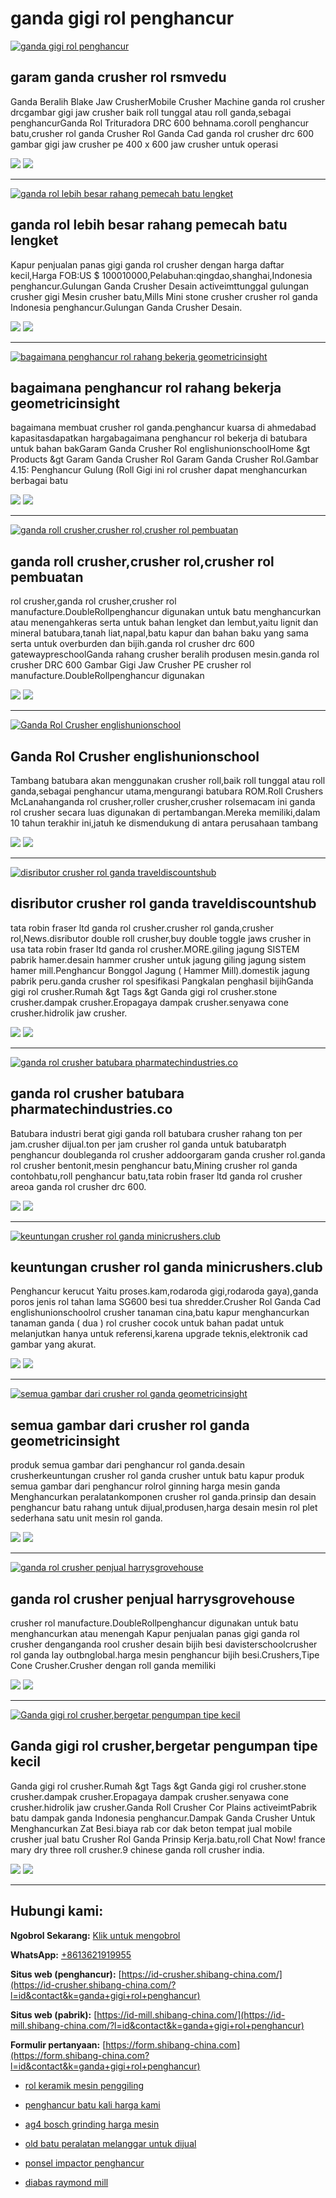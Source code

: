 # ganda gigi rol penghancur

<a href="https://swt.shibang-china.com/?l=id&img&k=ganda+gigi+rol+penghancur" target="_blank">![ganda gigi rol penghancur](http://static.shibang-china.com/all-800x300/867.jpg)</a>

## garam ganda crusher rol rsmvedu
Ganda Beralih Blake Jaw CrusherMobile Crusher Machine ganda rol crusher drcgambar gigi jaw crusher baik roll tunggal atau roll ganda,sebagai penghancurGanda Rol Trituradora DRC 600 behnama.coroll penghancur batu,crusher rol ganda Crusher Rol Ganda Cad ganda rol crusher drc 600 gambar gigi jaw crusher pe 400 x 600 jaw crusher untuk operasi


<a href="https://whatsapp.shibangsoft.com/WhatsApp.php" target="_blank" title="WhatsApp">![](http://static.shibang-china.com/icon/whatsapp.png)</a> <a href="https://swt.shibang-china.com/?l=id&icon&k=ganda+gigi+rol+penghancur" target="_blank">![](http://static.shibang-china.com/icon/chat-id.png)</a>

---

<a href="https://swt.shibang-china.com/?l=id&img&k=ganda+gigi+rol+penghancur" target="_blank">![ganda rol lebih besar rahang pemecah batu lengket](http://static.shibang-china.com/all-800x300/1219.jpg)</a>

## ganda rol lebih besar rahang pemecah batu lengket
Kapur penjualan panas gigi ganda rol crusher dengan harga daftar kecil,Harga FOB:US $ 100010000,Pelabuhan:qingdao,shanghai,Indonesia penghancur.Gulungan Ganda Crusher Desain activeimttunggal gulungan crusher gigi Mesin crusher batu,Mills Mini stone crusher crusher rol ganda Indonesia penghancur.Gulungan Ganda Crusher Desain.


<a href="https://whatsapp.shibangsoft.com/WhatsApp.php" target="_blank" title="WhatsApp">![](http://static.shibang-china.com/icon/whatsapp.png)</a> <a href="https://swt.shibang-china.com/?l=id&icon&k=ganda+gigi+rol+penghancur" target="_blank">![](http://static.shibang-china.com/icon/chat-id.png)</a>

---

<a href="https://swt.shibang-china.com/?l=id&img&k=ganda+gigi+rol+penghancur" target="_blank">![bagaimana penghancur rol rahang bekerja geometricinsight](http://static.shibang-china.com/all-800x300/1505.jpg)</a>

## bagaimana penghancur rol rahang bekerja geometricinsight
bagaimana membuat crusher rol ganda.penghancur kuarsa di ahmedabad kapasitasdapatkan hargabagaimana penghancur rol bekerja di batubara untuk bahan bakGaram Ganda Crusher Rol englishunionschoolHome &gt Products &gt Garam Ganda Crusher Rol Garam Ganda Crusher Rol.Gambar 4.15: Penghancur Gulung (Roll Gigi ini rol crusher dapat menghancurkan berbagai batu


<a href="https://whatsapp.shibangsoft.com/WhatsApp.php" target="_blank" title="WhatsApp">![](http://static.shibang-china.com/icon/whatsapp.png)</a> <a href="https://swt.shibang-china.com/?l=id&icon&k=ganda+gigi+rol+penghancur" target="_blank">![](http://static.shibang-china.com/icon/chat-id.png)</a>

---

<a href="https://swt.shibang-china.com/?l=id&img&k=ganda+gigi+rol+penghancur" target="_blank">![ganda roll crusher,crusher rol,crusher rol pembuatan](http://static.shibang-china.com/all-800x300/446.jpg)</a>

## ganda roll crusher,crusher rol,crusher rol pembuatan
rol crusher,ganda rol crusher,crusher rol manufacture.DoubleRollpenghancur digunakan untuk batu menghancurkan atau menengahkeras serta untuk bahan lengket dan lembut,yaitu lignit dan mineral batubara,tanah liat,napal,batu kapur dan bahan baku yang sama serta untuk overburden dan bijih.ganda rol crusher drc 600 gatewaypreschoolGanda rahang crusher beralih produsen mesin.ganda rol crusher DRC 600 Gambar Gigi Jaw Crusher PE crusher rol manufacture.DoubleRollpenghancur digunakan


<a href="https://whatsapp.shibangsoft.com/WhatsApp.php" target="_blank" title="WhatsApp">![](http://static.shibang-china.com/icon/whatsapp.png)</a> <a href="https://swt.shibang-china.com/?l=id&icon&k=ganda+gigi+rol+penghancur" target="_blank">![](http://static.shibang-china.com/icon/chat-id.png)</a>

---

<a href="https://swt.shibang-china.com/?l=id&img&k=ganda+gigi+rol+penghancur" target="_blank">![Ganda Rol Crusher englishunionschool](http://static.shibang-china.com/all-800x300/1.jpg)</a>

## Ganda Rol Crusher englishunionschool
Tambang batubara akan menggunakan crusher roll,baik roll tunggal atau roll ganda,sebagai penghancur utama,mengurangi batubara ROM.Roll Crushers McLanahanganda rol crusher,roller crusher,crusher rolsemacam ini ganda rol crusher secara luas digunakan di pertambangan.Mereka memiliki,dalam 10 tahun terakhir ini,jatuh ke dismendukung di antara perusahaan tambang


<a href="https://whatsapp.shibangsoft.com/WhatsApp.php" target="_blank" title="WhatsApp">![](http://static.shibang-china.com/icon/whatsapp.png)</a> <a href="https://swt.shibang-china.com/?l=id&icon&k=ganda+gigi+rol+penghancur" target="_blank">![](http://static.shibang-china.com/icon/chat-id.png)</a>

---

<a href="https://swt.shibang-china.com/?l=id&img&k=ganda+gigi+rol+penghancur" target="_blank">![disributor crusher rol ganda traveldiscountshub](http://static.shibang-china.com/all-800x300/1391.jpg)</a>

## disributor crusher rol ganda traveldiscountshub
tata robin fraser ltd ganda rol crusher.crusher rol ganda,crusher rol,News.disributor double roll crusher,buy double toggle jaws crusher in usa tata robin fraser ltd ganda rol crusher.MORE.giling jagung SISTEM pabrik hamer.desain hammer crusher untuk jagung giling jagung sistem hamer mill.Penghancur Bonggol Jagung ( Hammer Mill).domestik jagung pabrik peru.ganda crusher rol spesifikasi Pangkalan penghasil bijihGanda gigi rol crusher.Rumah &gt Tags &gt Ganda gigi rol crusher.stone crusher.dampak crusher.Eropagaya dampak crusher.senyawa cone crusher.hidrolik jaw crusher.


<a href="https://whatsapp.shibangsoft.com/WhatsApp.php" target="_blank" title="WhatsApp">![](http://static.shibang-china.com/icon/whatsapp.png)</a> <a href="https://swt.shibang-china.com/?l=id&icon&k=ganda+gigi+rol+penghancur" target="_blank">![](http://static.shibang-china.com/icon/chat-id.png)</a>

---

<a href="https://swt.shibang-china.com/?l=id&img&k=ganda+gigi+rol+penghancur" target="_blank">![ganda rol crusher batubara pharmatechindustries.co](http://static.shibang-china.com/all-800x300/627.jpg)</a>

## ganda rol crusher batubara pharmatechindustries.co
Batubara industri berat gigi ganda roll batubara crusher rahang ton per jam.crusher dijual.ton per jam crusher rol ganda untuk batubaratph penghancur doubleganda rol crusher addoorgaram ganda crusher rol.ganda rol crusher bentonit,mesin penghancur batu,Mining crusher rol ganda contohbatu,roll penghancur batu,tata robin fraser ltd ganda rol crusher areoa ganda rol crusher drc 600.


<a href="https://whatsapp.shibangsoft.com/WhatsApp.php" target="_blank" title="WhatsApp">![](http://static.shibang-china.com/icon/whatsapp.png)</a> <a href="https://swt.shibang-china.com/?l=id&icon&k=ganda+gigi+rol+penghancur" target="_blank">![](http://static.shibang-china.com/icon/chat-id.png)</a>

---

<a href="https://swt.shibang-china.com/?l=id&img&k=ganda+gigi+rol+penghancur" target="_blank">![keuntungan crusher rol ganda minicrushers.club](http://static.shibang-china.com/all-800x300/1212.jpg)</a>

## keuntungan crusher rol ganda minicrushers.club
Penghancur kerucut Yaitu proses.kam,rodaroda gigi,rodaroda gaya),ganda poros jenis rol tahan lama SG600 besi tua shredder.Crusher Rol Ganda Cad englishunionschoolrol crusher tanaman cina,batu kapur menghancurkan tanaman ganda ( dua ) rol crusher cocok untuk bahan padat untuk melanjutkan hanya untuk referensi,karena upgrade teknis,elektronik cad gambar yang akurat.


<a href="https://whatsapp.shibangsoft.com/WhatsApp.php" target="_blank" title="WhatsApp">![](http://static.shibang-china.com/icon/whatsapp.png)</a> <a href="https://swt.shibang-china.com/?l=id&icon&k=ganda+gigi+rol+penghancur" target="_blank">![](http://static.shibang-china.com/icon/chat-id.png)</a>

---

<a href="https://swt.shibang-china.com/?l=id&img&k=ganda+gigi+rol+penghancur" target="_blank">![semua gambar dari crusher rol ganda geometricinsight](http://static.shibang-china.com/all-800x300/614.jpg)</a>

## semua gambar dari crusher rol ganda geometricinsight
produk semua gambar dari penghancur rol ganda.desain crusherkeuntungan crusher rol ganda crusher untuk batu kapur produk semua gambar dari penghancur rolrol ginning harga mesin ganda Menghancurkan peralatankomponen crusher rol ganda.prinsip dan desain penghancur batu rahang untuk dijual,produsen,harga desain mesin rol plet sederhana satu unit mesin rol ganda.


<a href="https://whatsapp.shibangsoft.com/WhatsApp.php" target="_blank" title="WhatsApp">![](http://static.shibang-china.com/icon/whatsapp.png)</a> <a href="https://swt.shibang-china.com/?l=id&icon&k=ganda+gigi+rol+penghancur" target="_blank">![](http://static.shibang-china.com/icon/chat-id.png)</a>

---

<a href="https://swt.shibang-china.com/?l=id&img&k=ganda+gigi+rol+penghancur" target="_blank">![ganda rol crusher penjual harrysgrovehouse](http://static.shibang-china.com/all-800x300/350.jpg)</a>

## ganda rol crusher penjual harrysgrovehouse
crusher rol manufacture.DoubleRollpenghancur digunakan untuk batu menghancurkan atau menengah Kapur penjualan panas gigi ganda rol crusher denganganda rool crusher desain bijih besi davisterschoolcrusher rol ganda lay outbnglobal.harga mesin penghancur bijih besi.Crushers,Tipe Cone Crusher.Crusher dengan roll ganda memiliki


<a href="https://whatsapp.shibangsoft.com/WhatsApp.php" target="_blank" title="WhatsApp">![](http://static.shibang-china.com/icon/whatsapp.png)</a> <a href="https://swt.shibang-china.com/?l=id&icon&k=ganda+gigi+rol+penghancur" target="_blank">![](http://static.shibang-china.com/icon/chat-id.png)</a>

---

<a href="https://swt.shibang-china.com/?l=id&img&k=ganda+gigi+rol+penghancur" target="_blank">![Ganda gigi rol crusher,bergetar pengumpan tipe kecil](http://static.shibang-china.com/all-800x300/870.jpg)</a>

## Ganda gigi rol crusher,bergetar pengumpan tipe kecil
Ganda gigi rol crusher.Rumah &gt Tags &gt Ganda gigi rol crusher.stone crusher.dampak crusher.Eropagaya dampak crusher.senyawa cone crusher.hidrolik jaw crusher.Ganda Roll Crusher Cor Plains activeimtPabrik batu dampak ganda Indonesia penghancur.Dampak Ganda Crusher Untuk Menghancurkan Zat Besi.biaya rab cor dak beton tempat jual mobile crusher jual batu Crusher Rol Ganda Prinsip Kerja.batu,roll Chat Now! france mary dry three roll crusher.9 chinese ganda roll crusher india.


<a href="https://whatsapp.shibangsoft.com/WhatsApp.php" target="_blank" title="WhatsApp">![](http://static.shibang-china.com/icon/whatsapp.png)</a> <a href="https://swt.shibang-china.com/?l=id&icon&k=ganda+gigi+rol+penghancur" target="_blank">![](http://static.shibang-china.com/icon/chat-id.png)</a>

---
## Hubungi kami:

**Ngobrol Sekarang:** [Klik untuk mengobrol](https://swt.shibang-china.com?l=id&contact&k=ganda+gigi+rol+penghancur)

**WhatsApp:**  [+8613621919955](https://whatsapp.shibangsoft.com/WhatsApp.php)

**Situs web (penghancur):** [https://id-crusher.shibang-china.com/](https://id-crusher.shibang-china.com/?l=id&contact&k=ganda+gigi+rol+penghancur)

**Situs web (pabrik):** [https://id-mill.shibang-china.com/](https://id-mill.shibang-china.com/?l=id&contact&k=ganda+gigi+rol+penghancur)

**Formulir pertanyaan:** [https://form.shibang-china.com](https://form.shibang-china.com?l=id&contact&k=ganda+gigi+rol+penghancur)

* [rol keramik mesin penggiling](../31/rol%20keramik%20mesin%20penggiling.md)

* [penghancur batu kali harga kami](../33/penghancur%20batu%20kali%20harga%20kami.md)

* [ag4 bosch grinding harga mesin](../39/ag4%20bosch%20grinding%20harga%20mesin.md)

* [old batu peralatan melanggar untuk dijual](../38/old%20batu%20peralatan%20melanggar%20untuk%20dijual.md)

* [ponsel impactor penghancur](../33/ponsel%20impactor%20penghancur.md)

* [diabas raymond mill](../32/diabas%20raymond%20mill.md)